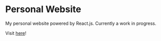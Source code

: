 # Personal Website

My personal website powered by React.js. Currently a work in progress.

Visit [here](https://louneto.github.io/louneto_website/)!
